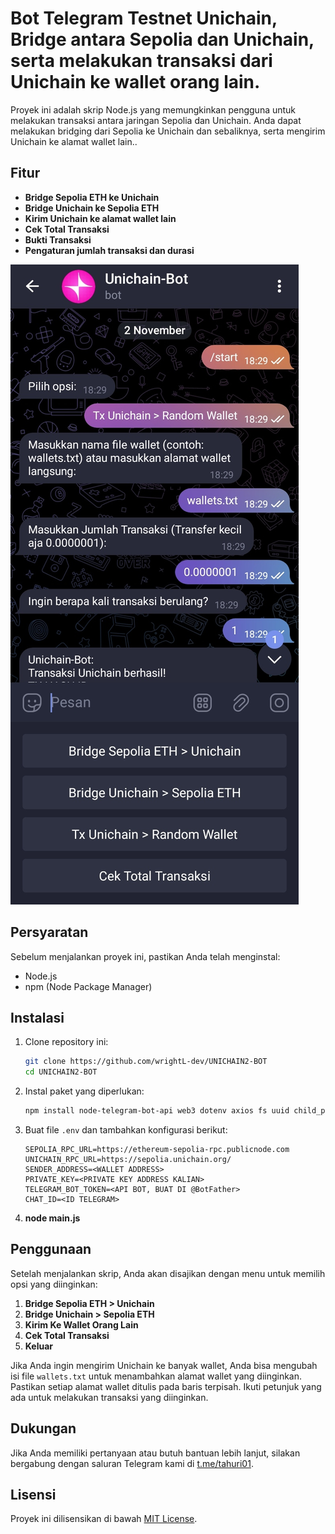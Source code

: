 # Bot Telegram Testnet Unichain, Bridge antara Sepolia dan Unichain, serta melakukan transaksi dari Unichain ke wallet orang lain.

Proyek ini adalah skrip Node.js yang memungkinkan pengguna untuk melakukan transaksi antara jaringan Sepolia dan Unichain. Anda dapat melakukan bridging dari Sepolia ke Unichain dan sebaliknya, serta mengirim Unichain ke alamat wallet lain..

## Fitur

- **Bridge Sepolia ETH ke Unichain**
- **Bridge Unichain ke Sepolia ETH**
- **Kirim Unichain ke alamat wallet lain**
- **Cek Total Transaksi**
- **Bukti Transaksi**
- **Pengaturan jumlah transaksi dan durasi**

![Fitur Bridge Sepolia dan Unichain](UNICHAIN-BOT.jpg)

## Persyaratan

Sebelum menjalankan proyek ini, pastikan Anda telah menginstal:

- Node.js
- npm (Node Package Manager)

## Instalasi

1. Clone repository ini:

    ```bash
    git clone https://github.com/wrightL-dev/UNICHAIN2-BOT
    cd UNICHAIN2-BOT
    ```

2. Instal paket yang diperlukan:

    ```bash
    npm install node-telegram-bot-api web3 dotenv axios fs uuid child_process
    ```

3. Buat file `.env` dan tambahkan konfigurasi berikut:

    ```plaintext
   SEPOLIA_RPC_URL=https://ethereum-sepolia-rpc.publicnode.com
    UNICHAIN_RPC_URL=https://sepolia.unichain.org/
    SENDER_ADDRESS=<WALLET ADDRESS>
    PRIVATE_KEY=<PRIVATE KEY ADDRESS KALIAN>
    TELEGRAM_BOT_TOKEN=<API BOT, BUAT DI @BotFather>
    CHAT_ID=<ID TELEGRAM>

4. **node main.js**

## Penggunaan

Setelah menjalankan skrip, Anda akan disajikan dengan menu untuk memilih opsi yang diinginkan:

1. **Bridge Sepolia ETH > Unichain**
2. **Bridge Unichain > Sepolia ETH**
3. **Kirim Ke Wallet Orang Lain**
4. **Cek Total Transaksi**
5. **Keluar**

Jika Anda ingin mengirim Unichain ke banyak wallet, Anda bisa mengubah isi file `wallets.txt` untuk menambahkan alamat wallet yang diinginkan. Pastikan setiap alamat wallet ditulis pada baris terpisah. Ikuti petunjuk yang ada untuk melakukan transaksi yang diinginkan.

## Dukungan

Jika Anda memiliki pertanyaan atau butuh bantuan lebih lanjut, silakan bergabung dengan saluran Telegram kami di [t.me/tahuri01](https://t.me/tahuri01).

## Lisensi

Proyek ini dilisensikan di bawah [MIT License](LICENSE).

